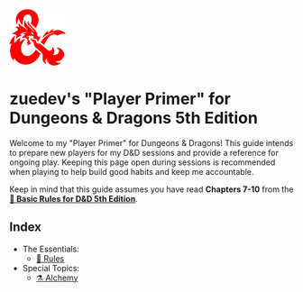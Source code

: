 <img src="source/pp.png" alt="Player Primer" width="100px"/>

# zuedev's "Player Primer" for Dungeons & Dragons 5th Edition

Welcome to my "Player Primer" for Dungeons & Dragons! This guide intends to prepare new players for my D&D sessions and provide a reference for ongoing play. Keeping this page open during sessions is recommended when playing to help build good habits and keep me accountable.

Keep in mind that this guide assumes you have read **Chapters 7-10** from the **<a href="https://www.dndbeyond.com/sources/basic-rules" target="_blank">🐉 Basic Rules for D&D 5th Edition</a>**.

## Index

- The Essentials:
  - [📜 Rules](source/rules.md)
- Special Topics:
  - [⚗️ Alchemy](source/alchemy.md)
